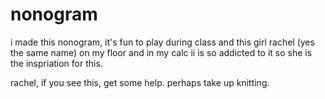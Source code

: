 # nonogram

i made this nonogram, it's fun to play during class and this girl rachel (yes the same name) on my floor and in my calc ii is so addicted to it so she is the inspriation for this.

rachel, if you see this, get some help.  perhaps take up knitting.
